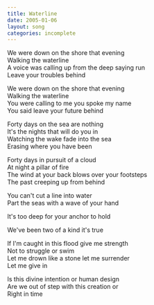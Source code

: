 ```yaml
---
title: Waterline
date: 2005-01-06
layout: song
categories: incomplete
---
```

We were down on the shore that evening  
Walking the waterline  
A voice was calling up from the deep saying run  
Leave your troubles behind

We were down on the shore that evening  
Walking the waterline  
You were calling to me you spoke my name  
You said leave your future behind

Forty days on the sea are nothing  
It's the nights that will do you in  
Watching the wake fade into the sea  
Erasing where you have been

Forty days in pursuit of a cloud  
At night a pillar of fire  
The wind at your back blows over your footsteps  
The past creeping up from behind

You can't cut a line into water  
Part the seas with a wave of your hand

It's too deep for your anchor to hold

We've been two of a kind it's true

If I'm caught in this flood give me strength  
Not to struggle or swim  
Let me drown like a stone let me surrender  
Let me give in

Is this divine intention or human design  
Are we out of step with this creation or  
Right in time
